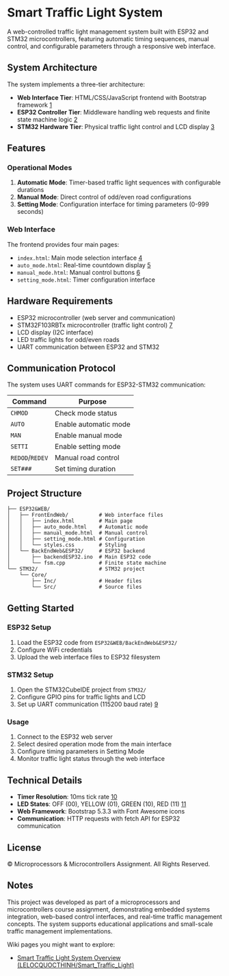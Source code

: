 # Smart Traffic Light System

A web-controlled traffic light management system built with ESP32 and STM32 microcontrollers, featuring automatic timing sequences, manual control, and configurable parameters through a responsive web interface.

## System Architecture

The system implements a three-tier architecture:

- **Web Interface Tier**: HTML/CSS/JavaScript frontend with Bootstrap framework [1](#0-0) 
- **ESP32 Controller Tier**: Middleware handling web requests and finite state machine logic [2](#0-1) 
- **STM32 Hardware Tier**: Physical traffic light control and LCD display [3](#0-2) 

## Features

### Operational Modes

1. **Automatic Mode**: Timer-based traffic light sequences with configurable durations
2. **Manual Mode**: Direct control of odd/even road configurations
3. **Setting Mode**: Configuration interface for timing parameters (0-999 seconds)

### Web Interface

The frontend provides four main pages:
- `index.html`: Main mode selection interface [4](#0-3) 
- `auto_mode.html`: Real-time countdown display [5](#0-4) 
- `manual_mode.html`: Manual control buttons [6](#0-5) 
- `setting_mode.html`: Timer configuration interface

## Hardware Requirements

- ESP32 microcontroller (web server and communication)
- STM32F103RBTx microcontroller (traffic light control) [7](#0-6) 
- LCD display (I2C interface)
- LED traffic lights for odd/even roads
- UART communication between ESP32 and STM32

## Communication Protocol

The system uses UART commands for ESP32-STM32 communication:

| Command | Purpose |
|---------|---------|
| `CHMOD` | Check mode status |
| `AUTO` | Enable automatic mode |
| `MAN` | Enable manual mode |
| `SETTI` | Enable setting mode |
| `REDOD`/`REDEV` | Manual road control |
| `SET###` | Set timing duration | [8](#0-7) 

## Project Structure

```
├── ESP32&WEB/
│   ├── FrontEndWeb/          # Web interface files
│   │   ├── index.html        # Main page
│   │   ├── auto_mode.html    # Automatic mode
│   │   ├── manual_mode.html  # Manual control
│   │   ├── setting_mode.html # Configuration
│   │   └── styles.css        # Styling
│   └── BackEndWeb&ESP32/     # ESP32 backend
│       ├── backendESP32.ino  # Main ESP32 code
│       └── fsm.cpp           # Finite state machine
└── STM32/                    # STM32 project
    └── Core/
        ├── Inc/              # Header files
        └── Src/              # Source files
```

## Getting Started

### ESP32 Setup
1. Load the ESP32 code from `ESP32&WEB/BackEndWeb&ESP32/`
2. Configure WiFi credentials
3. Upload the web interface files to ESP32 filesystem

### STM32 Setup
1. Open the STM32CubeIDE project from `STM32/`
2. Configure GPIO pins for traffic lights and LCD
3. Set up UART communication (115200 baud rate) [9](#0-8) 

### Usage
1. Connect to the ESP32 web server
2. Select desired operation mode from the main interface
3. Configure timing parameters in Setting Mode
4. Monitor traffic light status through the web interface

## Technical Details

- **Timer Resolution**: 10ms tick rate [10](#0-9) 
- **LED States**: OFF (00), YELLOW (01), GREEN (10), RED (11) [11](#0-10) 
- **Web Framework**: Bootstrap 5.3.3 with Font Awesome icons
- **Communication**: HTTP requests with fetch API for ESP32 communication

## License

© Microprocessors & Microcontrollers Assignment. All Rights Reserved.

## Notes

This project was developed as part of a microprocessors and microcontrollers course assignment, demonstrating embedded systems integration, web-based control interfaces, and real-time traffic management concepts. The system supports educational applications and small-scale traffic management implementations.

Wiki pages you might want to explore:
- [Smart Traffic Light System Overview (LELOCQUOCTHINH/Smart_Traffic_Light)](https://deepwiki.com/LELOCQUOCTHINH/Smart_Traffic_Light)
